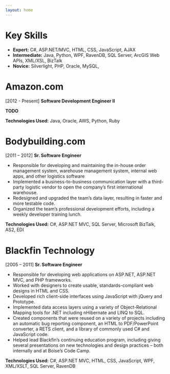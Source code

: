 ```yaml
---
layout: home
---
```


# Key Skills

* **Expert:** C#, ASP.NET/MVC, HTML, CSS, JavaScript, AJAX
* **Intermediate:** Java, Python, WPF, RavenDB, SQL Server, ArcGIS Web APIs, XML/XSL, BizTalk
* **Novice:** Silverlight, PHP, Oracle, MySQL,

# Amazon.com 

[2012 - Present]
**Software Development Engineer II**

**TODO**

**Technologies Used:** Java, Oracle, AWS, Python, Ruby

# Bodybuilding.com

[2011 – 2012]
**Sr. Software Engineer**

* Responsible for developing and maintaining the in-house order management system, warehouse management system, internal web apps, and other logistics software 
* Implemented a business-to-business communication layer with a third-party logistic vendor to open the company’s first international warehouse.
* Redesigned and upgraded the team’s data layer, resulting in faster and more testable code.
* Organized the team’s professional development efforts, including a weekly developer training lunch.

**Technologies Used:** C#, ASP.NET MVC, SQL Server, Microsoft BizTalk, AS2, EDI

# Blackfin Technology

[2005 – 2011]
**Sr. Software Engineer**

* Responsible for developing web applications on ASP.NET, ASP.NET MVC, and PHP frameworks.
* Worked with designers to create usable, standards-compliant web designs in HTML and CSS.
* Developed rich client-side interfaces using JavaScript with jQuery and Prototype.
* Implemented data access layers using a variety of Object-Relational Mapping tools for .NET including nHibernate and LINQ to SQL.
* Created components that were reused on a variety of projects including an automatic bug reporting component, an HTML to PDF/PowerPoint converter, a RETS client, and a library of commonly used C# and JavaScript code.
* Helped lead Blackfin’s continuing education program, including giving several presentations on new technologies and design practices – both internally and at Boise’s Code Camp.

**Technologies Used:** C#, ASP.NET MVC, HTML, CSS, JavaScript, WPF, XML/XSLT, SQL Server, RavenDB
